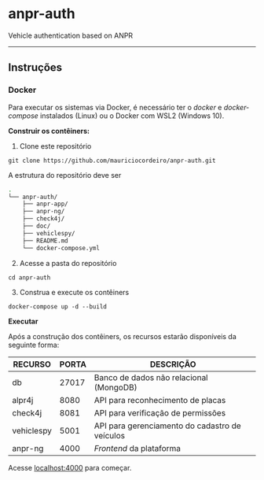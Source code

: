 # anpr-auth
Vehicle authentication based on ANPR

---

## Instruções

### Docker

Para executar os sistemas via Docker, é necessário ter o _docker_ e _docker-compose_ instalados (Linux) ou o Docker com WSL2 (Windows 10).

**Construir os contêiners:**

1. Clone este repositório
```shell
git clone https://github.com/mauriciocordeiro/anpr-auth.git

```
A estrutura do repositório deve ser
```bash
.
└── anpr-auth/
    ├── anpr-app/
    ├── anpr-ng/
    ├── check4j/
    ├── doc/
    ├── vehiclespy/
    ├── README.md
    └── docker-compose.yml
```


2. Acesse a pasta do repositório
```shell
cd anpr-auth
```

3. Construa e execute os contêiners
```shell
docker-compose up -d --build
```

**Executar**

Após a construção dos contêiners, os recursos estarão disponíveis da seguinte forma:

| RECURSO    | PORTA | DESCRIÇÃO                                      |
|------------|-------|------------------------------------------------|
| db         | 27017 | Banco de dados não relacional (MongoDB)        |
| alpr4j     | 8080  | API para reconhecimento de placas              |
| check4j    | 8081  | API para verificação de permissões             |
| vehiclespy | 5001  | API para gerenciamento do cadastro de veículos |
| anpr-ng    | 4000  | _Frontend_ da plataforma                       |

Acesse [localhost:4000](http://localhost:4000/) para começar.
